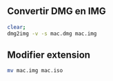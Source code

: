 ## Convertir DMG en IMG
```bash
clear;
dmg2img -v -s mac.dmg mac.img
```

## Modifier extension
```bash
mv mac.img mac.iso
```
